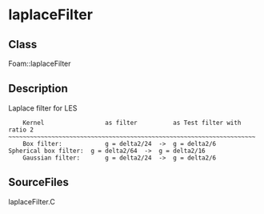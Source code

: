 # laplaceFilter 
## Class
Foam::laplaceFilter

## Description
Laplace filter for LES

```
    Kernel                 as filter          as Test filter with ratio 2
~~~~~~~~~~~~~~~~~~~~~~~~~~~~~~~~~~~~~~~~~~~~~~~~~~~~~~~~~~~~~~~~~~~~~
    Box filter:            g = delta2/24  ->  g = delta2/6
Spherical box filter:  g = delta2/64  ->  g = delta2/16
    Gaussian filter:       g = delta2/24  ->  g = delta2/6
```

## SourceFiles
laplaceFilter.C

